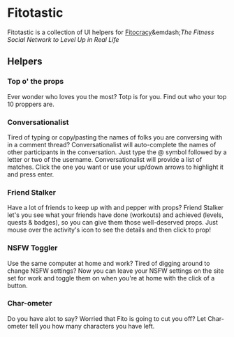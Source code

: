# Fitotastic 

Fitotastic is a collection of UI helpers for [Fitocracy](http://ftcy.me/Liwkwm)&emdash;_The Fitness Social Network to Level Up in Real Life_

## Helpers

### Top o' the props

Ever wonder who loves you the most? Totp is for you. Find out who your top 10 proppers are.


### Conversationalist

Tired of typing or copy/pasting the names of folks you are conversing with in a comment thread? Conversationalist will auto-complete the names of other participants in the conversation. Just type the @ symbol followed by a letter or two of the username. Conversationalist will provide a list of matches. Click the one you want or use your up/down arrows to highlight it and press enter.

### Friend Stalker

Have a lot of friends to keep up with and pepper with props? Friend Stalker let's you see what your friends have done (workouts) and achieved (levels, quests & badges), so you can give them those well-deserved props. Just mouse over the activity's icon to see the details and then click to prop!

### NSFW Toggler

Use the same computer at home and work? Tired of digging around to change NSFW settings? Now you can leave your NSFW settings on the site set for work and toggle them on when you're at home with the click of a button.

### Char-ometer

Do you have alot to say? Worried that Fito is going to cut you off? Let Char-ometer tell you how many characters you have left. 